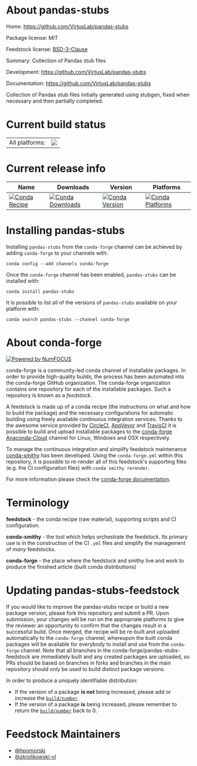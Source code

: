 About pandas-stubs
==================

Home: https://github.com/VirtusLab/pandas-stubs

Package license: MIT

Feedstock license: [BSD-3-Clause](https://github.com/conda-forge/pandas-stubs-feedstock/blob/master/LICENSE.txt)

Summary: Collection of Pandas stub files

Development: https://github.com/VirtusLab/pandas-stubs

Documentation: https://github.com/VirtusLab/pandas-stubs

Collection of Pandas stub files initially generated using stubgen,
fixed when necessary and then partially completed.


Current build status
====================


<table><tr><td>All platforms:</td>
    <td>
      <a href="https://dev.azure.com/conda-forge/feedstock-builds/_build/latest?definitionId=11799&branchName=master">
        <img src="https://dev.azure.com/conda-forge/feedstock-builds/_apis/build/status/pandas-stubs-feedstock?branchName=master">
      </a>
    </td>
  </tr>
</table>

Current release info
====================

| Name | Downloads | Version | Platforms |
| --- | --- | --- | --- |
| [![Conda Recipe](https://img.shields.io/badge/recipe-pandas--stubs-green.svg)](https://anaconda.org/conda-forge/pandas-stubs) | [![Conda Downloads](https://img.shields.io/conda/dn/conda-forge/pandas-stubs.svg)](https://anaconda.org/conda-forge/pandas-stubs) | [![Conda Version](https://img.shields.io/conda/vn/conda-forge/pandas-stubs.svg)](https://anaconda.org/conda-forge/pandas-stubs) | [![Conda Platforms](https://img.shields.io/conda/pn/conda-forge/pandas-stubs.svg)](https://anaconda.org/conda-forge/pandas-stubs) |

Installing pandas-stubs
=======================

Installing `pandas-stubs` from the `conda-forge` channel can be achieved by adding `conda-forge` to your channels with:

```
conda config --add channels conda-forge
```

Once the `conda-forge` channel has been enabled, `pandas-stubs` can be installed with:

```
conda install pandas-stubs
```

It is possible to list all of the versions of `pandas-stubs` available on your platform with:

```
conda search pandas-stubs --channel conda-forge
```


About conda-forge
=================

[![Powered by NumFOCUS](https://img.shields.io/badge/powered%20by-NumFOCUS-orange.svg?style=flat&colorA=E1523D&colorB=007D8A)](http://numfocus.org)

conda-forge is a community-led conda channel of installable packages.
In order to provide high-quality builds, the process has been automated into the
conda-forge GitHub organization. The conda-forge organization contains one repository
for each of the installable packages. Such a repository is known as a *feedstock*.

A feedstock is made up of a conda recipe (the instructions on what and how to build
the package) and the necessary configurations for automatic building using freely
available continuous integration services. Thanks to the awesome service provided by
[CircleCI](https://circleci.com/), [AppVeyor](https://www.appveyor.com/)
and [TravisCI](https://travis-ci.com/) it is possible to build and upload installable
packages to the [conda-forge](https://anaconda.org/conda-forge)
[Anaconda-Cloud](https://anaconda.org/) channel for Linux, Windows and OSX respectively.

To manage the continuous integration and simplify feedstock maintenance
[conda-smithy](https://github.com/conda-forge/conda-smithy) has been developed.
Using the ``conda-forge.yml`` within this repository, it is possible to re-render all of
this feedstock's supporting files (e.g. the CI configuration files) with ``conda smithy rerender``.

For more information please check the [conda-forge documentation](https://conda-forge.org/docs/).

Terminology
===========

**feedstock** - the conda recipe (raw material), supporting scripts and CI configuration.

**conda-smithy** - the tool which helps orchestrate the feedstock.
                   Its primary use is in the construction of the CI ``.yml`` files
                   and simplify the management of *many* feedstocks.

**conda-forge** - the place where the feedstock and smithy live and work to
                  produce the finished article (built conda distributions)


Updating pandas-stubs-feedstock
===============================

If you would like to improve the pandas-stubs recipe or build a new
package version, please fork this repository and submit a PR. Upon submission,
your changes will be run on the appropriate platforms to give the reviewer an
opportunity to confirm that the changes result in a successful build. Once
merged, the recipe will be re-built and uploaded automatically to the
`conda-forge` channel, whereupon the built conda packages will be available for
everybody to install and use from the `conda-forge` channel.
Note that all branches in the conda-forge/pandas-stubs-feedstock are
immediately built and any created packages are uploaded, so PRs should be based
on branches in forks and branches in the main repository should only be used to
build distinct package versions.

In order to produce a uniquely identifiable distribution:
 * If the version of a package **is not** being increased, please add or increase
   the [``build/number``](https://docs.conda.io/projects/conda-build/en/latest/resources/define-metadata.html#build-number-and-string).
 * If the version of a package **is** being increased, please remember to return
   the [``build/number``](https://docs.conda.io/projects/conda-build/en/latest/resources/define-metadata.html#build-number-and-string)
   back to 0.

Feedstock Maintainers
=====================

* [@hpomorski](https://github.com/hpomorski/)
* [@zkrolikowski-vl](https://github.com/zkrolikowski-vl/)

